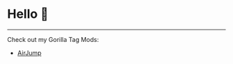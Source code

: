 # Hello :wave:
-----------------------------------------------------

Check out my Gorilla Tag Mods:
- [AirJump](https://github.com/fchb1239/AirJump)
